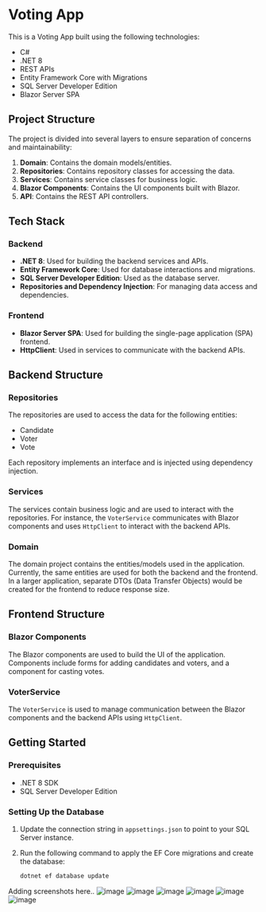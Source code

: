 # Voting App

This is a Voting App built using the following technologies:

- C#
- .NET 8
- REST APIs
- Entity Framework Core with Migrations
- SQL Server Developer Edition
- Blazor Server SPA

## Project Structure

The project is divided into several layers to ensure separation of concerns and maintainability:

1. **Domain**: Contains the domain models/entities.
2. **Repositories**: Contains repository classes for accessing the data.
3. **Services**: Contains service classes for business logic.
4. **Blazor Components**: Contains the UI components built with Blazor.
5. **API**: Contains the REST API controllers.

## Tech Stack

### Backend

- **.NET 8**: Used for building the backend services and APIs.
- **Entity Framework Core**: Used for database interactions and migrations.
- **SQL Server Developer Edition**: Used as the database server.
- **Repositories and Dependency Injection**: For managing data access and dependencies.

### Frontend

- **Blazor Server SPA**: Used for building the single-page application (SPA) frontend.
- **HttpClient**: Used in services to communicate with the backend APIs.

## Backend Structure

### Repositories

The repositories are used to access the data for the following entities:
- Candidate
- Voter
- Vote

Each repository implements an interface and is injected using dependency injection.

### Services

The services contain business logic and are used to interact with the repositories. For instance, the `VoterService` communicates with Blazor components and uses `HttpClient` to interact with the backend APIs.

### Domain

The domain project contains the entities/models used in the application. Currently, the same entities are used for both the backend and the frontend. In a larger application, separate DTOs (Data Transfer Objects) would be created for the frontend to reduce response size.

## Frontend Structure

### Blazor Components

The Blazor components are used to build the UI of the application. Components include forms for adding candidates and voters, and a component for casting votes.

### VoterService

The `VoterService` is used to manage communication between the Blazor components and the backend APIs using `HttpClient`.

## Getting Started

### Prerequisites

- .NET 8 SDK
- SQL Server Developer Edition

### Setting Up the Database

1. Update the connection string in `appsettings.json` to point to your SQL Server instance.
2. Run the following command to apply the EF Core migrations and create the database:

   ```bash
   dotnet ef database update
Adding screenshots here.. ![image](https://github.com/SuryaMasab/votingapp/assets/114293640/05fd5df1-4550-4dab-8b4c-c91c3f866005)
![image](https://github.com/SuryaMasab/votingapp/assets/114293640/1f447972-ed1d-49d4-9ad9-5172952fa083)
![image](https://github.com/SuryaMasab/votingapp/assets/114293640/57c63733-c8da-42eb-a888-834eb545d15e) 
![image](https://github.com/SuryaMasab/votingapp/assets/114293640/1c5c04d9-a968-4662-96ff-de78a70439ce)
![image](https://github.com/SuryaMasab/votingapp/assets/114293640/2126cb29-f576-4135-b476-f7d0a735493b)
![image](https://github.com/SuryaMasab/votingapp/assets/114293640/b0459a62-e4a7-4089-85f9-8c341508576d)


